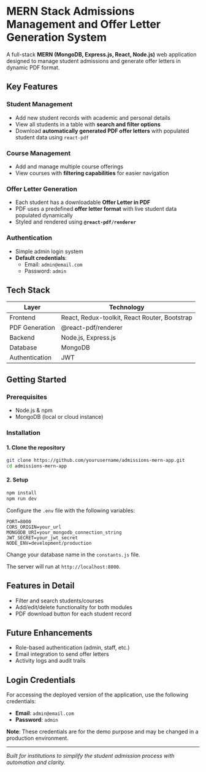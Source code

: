 
# MERN Stack Admissions Management and Offer Letter Generation System

A full-stack **MERN (MongoDB, Express.js, React, Node.js)** web application designed to manage student admissions and generate offer letters in dynamic PDF format.

## Key Features

### Student Management
- Add new student records with academic and personal details
- View all students in a table with **search and filter options**
- Download **automatically generated PDF offer letters** with populated student data using `react-pdf`

### Course Management
- Add and manage multiple course offerings
- View courses with **filtering capabilities** for easier navigation

### Offer Letter Generation
- Each student has a downloadable **Offer Letter in PDF**
- PDF uses a predefined **offer letter format** with live student data populated dynamically
- Styled and rendered using **`@react-pdf/renderer`**

### Authentication
- Simple admin login system
- **Default credentials**:
  - Email: `admin@email.com`
  - Password: `admin`

## Tech Stack

| Layer         | Technology           |
|---------------|----------------------|
| Frontend      | React, Redux-toolkit, React Router, Bootstrap |
| PDF Generation| @react-pdf/renderer  |
| Backend       | Node.js, Express.js  |
| Database      | MongoDB              |
| Authentication| JWT                  |

## Getting Started

### Prerequisites
- Node.js & npm
- MongoDB (local or cloud instance)

### Installation

#### 1. Clone the repository

```bash
git clone https://github.com/yourusername/admissions-mern-app.git
cd admissions-mern-app
```

#### 2. Setup

```bash
npm install
npm run dev
```

Configure the `.env` file with the following variables:
```env
PORT=8000
CORS_ORIGIN=your_url
MONGODB_URI=your_mongodb_connection_string
JWT_SECRET=your_jwt_secret
NODE_ENV=development/production
```

Change your database name in the `constants.js` file.

The server will run at `http://localhost:8000`.

## Features in Detail

- Filter and search students/courses
- Add/edit/delete functionality for both modules
- PDF download button for each student record

## Future Enhancements

- Role-based authentication (admin, staff, etc.)
- Email integration to send offer letters
- Activity logs and audit trails

## Login Credentials

For accessing the deployed version of the application, use the following credentials:

- **Email**: `admin@email.com`
- **Password**: `admin`

**Note**: These credentials are for the demo purpose and may be changed in a production environment.

---

*Built for institutions to simplify the student admission process with automation and clarity.*
